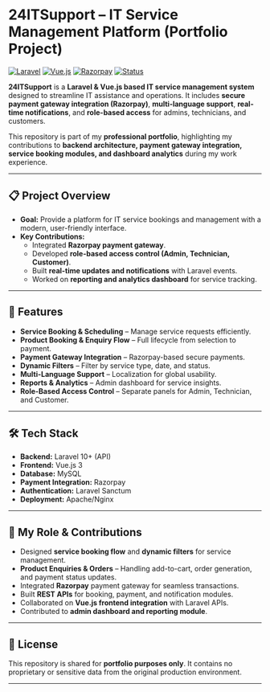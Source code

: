# 24ITSupport – IT Service Management Platform (Portfolio Project)

[![Laravel](https://img.shields.io/badge/Laravel-10-red)](https://laravel.com)
[![Vue.js](https://img.shields.io/badge/Vue.js-3-green)](https://vuejs.org)
[![Razorpay](https://img.shields.io/badge/Payment-Razorpay-blue)](https://razorpay.com)
[![Status](https://img.shields.io/badge/Status-Completed-brightgreen)]()

**24ITSupport** is a **Laravel & Vue.js based IT service management system** designed to streamline IT assistance and operations. It includes **secure payment gateway integration (Razorpay)**, **multi-language support**, **real-time notifications**, and **role-based access** for admins, technicians, and customers.

This repository is part of my **professional portfolio**, highlighting my contributions to **backend architecture, payment gateway integration, service booking modules, and dashboard analytics** during my work experience.

---

## 📋 Project Overview
- **Goal:** Provide a platform for IT service bookings and management with a modern, user-friendly interface.  
- **Key Contributions:**  
  - Integrated **Razorpay payment gateway**.  
  - Developed **role-based access control (Admin, Technician, Customer)**.  
  - Built **real-time updates and notifications** with Laravel events.  
  - Worked on **reporting and analytics dashboard** for service tracking.

---

## 🚀 Features
- **Service Booking & Scheduling** – Manage service requests efficiently.
- **Product Booking & Enquiry Flow** – Full lifecycle from selection to payment.
- **Payment Gateway Integration** – Razorpay-based secure payments.
- **Dynamic Filters** – Filter by service type, date, and status.
- **Multi-Language Support** – Localization for global usability.
- **Reports & Analytics** – Admin dashboard for service insights.
- **Role-Based Access Control** – Separate panels for Admin, Technician, and Customer.

---

## 🛠️ Tech Stack
- **Backend:** Laravel 10+ (API)
- **Frontend:** Vue.js 3
- **Database:** MySQL
- **Payment Integration:** Razorpay
- **Authentication:** Laravel Sanctum
- **Deployment:** Apache/Nginx

---

## 💼 My Role & Contributions
- Designed **service booking flow** and **dynamic filters** for service management.
- **Product Enquiries & Orders** – Handling add-to-cart, order generation, and payment status updates.
- Integrated **Razorpay** payment gateway for seamless transactions.  
- Built **REST APIs** for booking, payment, and notification modules.  
- Collaborated on **Vue.js frontend integration** with Laravel APIs.  
- Contributed to **admin dashboard and reporting module**.  

---

## 📄 License
This repository is shared for **portfolio purposes only**. It contains no proprietary or sensitive data from the original production environment.

---
